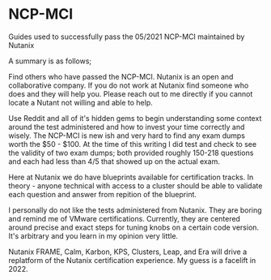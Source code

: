 # NCP-MCI
Guides used to successfully pass the 05/2021 NCP-MCI maintained by Nutanix

A summary is as follows;

Find others who have passed the NCP-MCI. Nutanix is an open and collaborative company. If you do not work at Nutanix find someone who does and they will help you.
Please reach out to me directly if you cannot locate a Nutant not willing and able to help. 

Use Reddit and all of it's hidden gems to begin understanding some context around the test administered and how to invest your time correctly and wisely. The NCP-MCI is new ish and very hard to find any exam dumps worth the $50 - $100. At the time of this writing I did test and check to see the validity of two exam dumps; both provided roughly 150-218 questions and each had less than 4/5 that showed up on the actual exam. 

Here at Nutanix we do have blueprints available for certification tracks. In theory - anyone technical with access to a cluster should be able to validate each question and answer from repition of the blueprint. 

I personally do not like the tests administered from Nutanix. They are boring and remind me of VMware certifications. Currently, they are centered around precise and exact steps for tuning knobs on a certain code version. It's arbitrary and you learn in my opinion very little. 

Nutanix FRAME, Calm, Karbon, KPS, Clusters, Leap, and Era will drive a replatform of the Nutanix certification experience. My guess is a facelift in 2022. 
